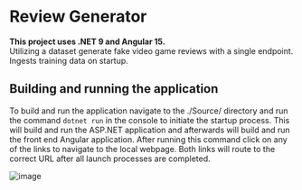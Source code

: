 # Review Generator
<strong>This project uses .NET 9 and Angular 15.</strong><br/>
Utilizing a dataset generate fake video game reviews with a single endpoint. Ingests training data on startup.

## Building and running the application
To build and run the application navigate to the ./Source/ directory and run the command ```dotnet run``` in the console to initiate the startup process. This will build and run the ASP.NET application and afterwards will build and run the front end Angular application. After running this command click on any of the links to navigate to the local webpage. Both links will route to the correct URL after all launch processes are completed.

![image](https://github.com/user-attachments/assets/4b962ffc-0f11-4042-941f-124d207f5fbf)
